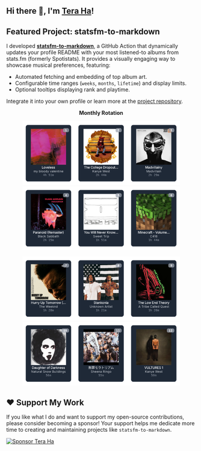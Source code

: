 ## Hi there 👋, I'm [Tera Ha](https://teraha.com)!

## Featured Project: statsfm-to-markdown

I developed **[statsfm-to-markdown](https://github.com/teraha-dev/statsfm-to-markdown)**, a GitHub Action that dynamically updates your profile README with your most listened-to albums from stats.fm (formerly Spotistats). It provides a visually engaging way to showcase musical preferences, featuring:

* Automated fetching and embedding of top album art.
* Configurable time ranges (`weeks`, `months`, `lifetime`) and display limits.
* Optional tooltips displaying rank and playtime.

Integrate it into your own profile or learn more at the [project repository](https://github.com/teraha-dev/statsfm-to-markdown).

<p align="center"><strong>Monthly Rotation</strong></p> 

<!-- STATSFM START -->

<p align="center"><a href="https://open.spotify.com/album/3GH4IiI6jQAIvnHVdb5FB6" target="_blank" rel="noopener noreferrer"><img src="statsfm_svgs/1.svg" alt="Album #1" width="140" height="170" /></a><a href="https://open.spotify.com/album/1NRRN5RWwfuLmQdjshz0L7" target="_blank" rel="noopener noreferrer"><img src="statsfm_svgs/2.svg" alt="Album #2" width="140" height="170" /></a><a href="https://open.spotify.com/album/67Yc6dfTWwuPceZRK7sluD" target="_blank" rel="noopener noreferrer"><img src="statsfm_svgs/3.svg" alt="Album #3" width="140" height="170" /></a><a href="https://open.spotify.com/album/6r7LZXAVueS5DqdrvXJJK7" target="_blank" rel="noopener noreferrer"><img src="statsfm_svgs/4.svg" alt="Album #4" width="140" height="170" /></a><a href="https://open.spotify.com/album/0kmPn6M3cue7rec6Unw6BD" target="_blank" rel="noopener noreferrer"><img src="statsfm_svgs/5.svg" alt="Album #5" width="140" height="170" /></a><a href="https://open.spotify.com/album/3Gt7rOjcZQoHCfnKl5AkK7" target="_blank" rel="noopener noreferrer"><img src="statsfm_svgs/6.svg" alt="Album #6" width="140" height="170" /></a></p>
<p align="center"><a href="#" target="_blank" rel="noopener noreferrer"><img src="statsfm_svgs/7.svg" alt="Album #7" width="140" height="170" /></a><a href="https://open.spotify.com/album/2tm3Ht61kqqRZtIYsBjxEj" target="_blank" rel="noopener noreferrer"><img src="statsfm_svgs/8.svg" alt="Album #8" width="140" height="170" /></a><a href="https://open.spotify.com/album/1p12OAWwudgMqfMzjMvl2a" target="_blank" rel="noopener noreferrer"><img src="statsfm_svgs/9.svg" alt="Album #9" width="140" height="170" /></a><a href="https://open.spotify.com/album/6FNu7RUEKOGhdgZenZKg4s" target="_blank" rel="noopener noreferrer"><img src="statsfm_svgs/10.svg" alt="Album #10" width="140" height="170" /></a><a href="https://open.spotify.com/album/2udRJgUgrKM9lC89mSGE71" target="_blank" rel="noopener noreferrer"><img src="statsfm_svgs/11.svg" alt="Album #11" width="140" height="170" /></a><a href="https://open.spotify.com/album/30zwjSQEodaUXCn11nmiVF" target="_blank" rel="noopener noreferrer"><img src="statsfm_svgs/12.svg" alt="Album #12" width="140" height="170" /></a></p>
<!-- STATSFM END -->

## ❤️ Support My Work

If you like what I do and want to support my open-source contributions, please consider becoming a sponsor! Your support helps me dedicate more time to creating and maintaining projects like `statsfm-to-markdown`.

[![Sponsor Tera Ha](https://img.shields.io/github/sponsors/teraha-dev?style=social&logo=github)](https://github.com/sponsors/teraha-dev)
